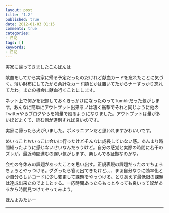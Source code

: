 ```yaml
---
layout: post
title: '1.2'
published: true
date: 2012-01-03 01:15
comments: true
categories:
- 日記
tags: []
keywords:
- 日記
---
```

実家に帰ってきましたこんばんは

献血をしてから実家に帰る予定だったのだけれど献血カードを忘れたことに気づく。薄い財布にしてたから余計なカード類とかは置いてたからナーすっかり忘れてたわ。またの機会に献血行くことにします。

ネット上で何かを記録しておくきっかけになったのってTumblrだった気がします。あんなに簡単にアウトプット出来るノは凄く衝撃でそれと同じように他のTwitterやらブログやらを物量で殴るようになりました。アウトプットは量が多いほどよくて、読む側が選別すれば良いのです。

実家に帰ったら犬がいました。ポメラニアンだと思われますかわいいです。

めいっことおいっこに会いに行ったけどそんなに成長していない感。あんまり時間経ったように感じないせいなんだろうけど。自分の感覚と実際の時間に若干のズレが。最近時間進むの遅い気がします、楽しんでる証拠なのかな。

会社の冬休みの課題があったことを思い出す。正規表現の課題だったのでちょろちょろとやっつける。ググったら答え出てきたけど、、、まぁ自分なりに効率化とか自分らしいコードに少し変更して課題をやっつける。とりあえず最低限の課題は達成出来たのでよしとする。一応時間あったらもっとやっても良いって奴があるから時間見つけてやってみよう。

ほんよみたいー

---

